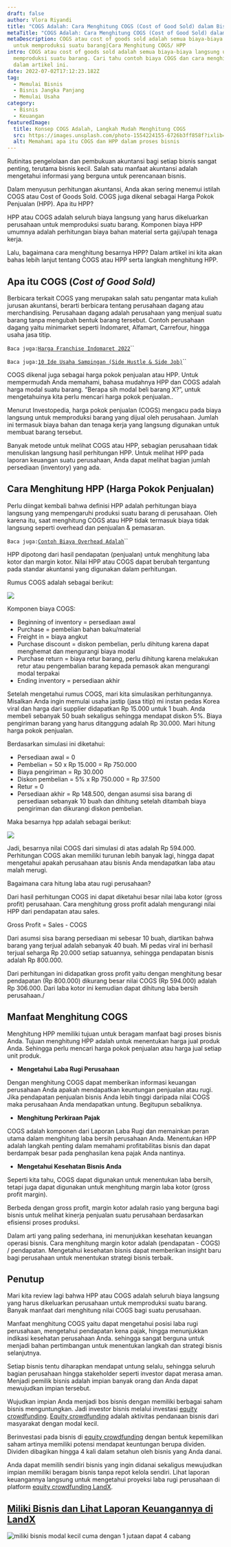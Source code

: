 ```yaml
---
draft: false
author: Vlora Riyandi
title: "COGS Adalah: Cara Menghitung COGS (Cost of Good Sold) dalam Bisnis"
metaTitle: "COGS Adalah: Cara Menghitung COGS (Cost of Good Sold) dalam Bisnis"
metaDescription: COGS atau cost of goods sold adalah semua biaya-biaya langsung
  untuk memproduksi suatu barang|Cara Menghitung COGS/ HPP
intro: COGS atau cost of goods sold adalah semua biaya-biaya langsung untuk
  memproduksi suatu barang. Cari tahu contoh biaya COGS dan cara menghitung COGS
  dalam artikel ini.
date: 2022-07-02T17:12:23.182Z
tag:
  - Memulai Bisnis
  - Bisnis Jangka Panjang
  - Memulai Usaha
category:
  - Bisnis
  - Keuangan
featuredImage:
  title: Konsep COGS Adalah, Langkah Mudah Menghitung COGS
  src: https://images.unsplash.com/photo-1554224155-6726b3ff858f?ixlib=rb-1.2.1&ixid=MnwxMjA3fDB8MHxwaG90by1wYWdlfHx8fGVufDB8fHx8&auto=format&fit=crop&w=1011&q=80
  alt: Memahami apa itu COGS dan HPP dalam proses bisnis
---
```

Rutinitas pengelolaan dan pembukuan akuntansi bagi setiap bisnis sangat penting, terutama bisnis kecil. Salah satu manfaat akuntansi adalah mengetahui informasi yang berguna untuk perencanaan bisnis.

Dalam menyusun perhitungan akuntansi, Anda akan sering menemui istilah COGS atau Cost of Goods Sold. COGS juga dikenal sebagai Harga Pokok Penjualan (HPP). Apa itu HPP? 

HPP atau COGS adalah seluruh biaya langsung yang harus dikeluarkan perusahaan untuk memproduksi suatu barang. Komponen biaya HPP umumnya adalah perhitungan biaya bahan material serta gaji/upah tenaga kerja.

Lalu, bagaimana cara menghitung besarnya HPP? Dalam artikel ini kita akan bahas lebih lanjut tentang COGS atau HPP serta langkah menghitung HPP.

## Apa itu COGS (*Cost of Good Sold)*

Berbicara terkait COGS yang merupakan salah satu pengantar mata kuliah jurusan akuntansi, berarti berbicara tentang perusahaan dagang atau merchandising. Perusahaan dagang adalah perusahaan yang menjual suatu barang tanpa mengubah bentuk barang tersebut. Contoh perusahaan dagang yaitu minimarket seperti Indomaret, Alfamart, Carrefour, hingga usaha jasa titip.

`Baca juga:`[`Harga Franchise Indomaret 2022`](https://landx.id/blog/cara-jadi-pemilik-bisnis-ritel-indomaret-harga-franchise-retail/?utm_source=Artikel&utm_medium=Blog&utm_campaign=Artikel&utm_id=artikelcogs)``

`Baca juga:`[`10 Ide Usaha Sampingan (Side Hustle & Side Job)`](https://landx.id/blog/mengenal-apa-itu-side-hustle-tren-pekerjaan-sampingan-milenial/?utm_source=Artikel&utm_medium=Blog&utm_campaign=Artikel&utm_id=artikelcogs)``

COGS dikenal juga sebagai harga pokok penjualan atau HPP. Untuk mempermudah Anda memahami, bahasa mudahnya HPP dan COGS adalah harga modal suatu barang. “Berapa sih modal beli barang X?”, untuk mengetahuinya kita perlu mencari harga pokok penjualan.. 

Menurut Investopedia, harga pokok penjualan (COGS) mengacu pada biaya langsung untuk memproduksi barang yang dijual oleh perusahaan. Jumlah ini termasuk biaya bahan dan tenaga kerja yang langsung digunakan untuk membuat barang tersebut.

Banyak metode untuk melihat COGS atau HPP, sebagian perusahaan tidak menuliskan langsung hasil perhitungan HPP. Untuk melihat HPP pada laporan keuangan suatu perusahaan, Anda dapat melihat bagian jumlah persediaan (inventory) yang ada. 

## Cara Menghitung HPP (Harga Pokok Penjualan)

Perlu diingat kembali bahwa definisi HPP adalah perhitungan biaya langsung yang mempengaruhi produksi suatu barang di perusahaan. Oleh karena itu, saat menghitung COGS atau HPP tidak termasuk biaya tidak langsung seperti overhead dan penjualan & pemasaran.

`Baca juga:`[`Contoh Biaya Overhead Adalah`](https://landx.id/blog/biaya-overhead-biaya-wajib-bagi-perusahaan-dan-cara-menghitungnya/?utm_source=Artikel&utm_medium=Blog&utm_campaign=Artikel&utm_id=artikelcogs)``

HPP dipotong dari hasil pendapatan (penjualan) untuk menghitung laba kotor dan margin kotor. Nilai HPP atau COGS dapat berubah tergantung pada standar akuntansi yang digunakan dalam perhitungan.

Rumus COGS adalah sebagai berikut:

<!--StartFragment-->

![](https://lh6.googleusercontent.com/ZjtVGw143wZnPVNpOSvnbfaqQnfkUGv0DJlc0emMXlIrJo7lxUoiNBtYcdZGwzZP8dTz8B5sHpr8Cpe7li6T4uxQMEyAKUUFJ7_jJEW-4hH2ObgBZvomPaZqTXJP95zLp38C4cVU4qgyg6-gzQ)

<!--EndFragment-->



Komponen biaya COGS:

* Beginning of inventory = persediaan awal
* Purchase = pembelian bahan baku/material
* Freight in = biaya angkut
* Purchase discount = diskon pembelian, perlu dihitung karena dapat menghemat dan mengurangi biaya modal
* Purchase return = biaya retur barang, perlu dihitung karena melakukan retur atau pengembalian barang kepada pemasok akan mengurangi modal terpakai
* Ending inventory = persediaan akhir

Setelah mengetahui rumus COGS, mari kita simulasikan perhitungannya. Misalkan Anda ingin memulai usaha jastip (jasa titip) mi instan pedas Korea viral dan harga dari supplier didapatkan Rp 15.000 untuk 1 buah. Anda membeli sebanyak 50 buah sekaligus sehingga mendapat diskon 5%. Biaya pengiriman barang yang harus ditanggung adalah Rp 30.000. Mari hitung harga pokok penjualan.

Berdasarkan simulasi ini diketahui:

* Persediaan awal = 0
* Pembelian = 50 x Rp 15.000 = Rp 750.000
* Biaya pengiriman = Rp 30.000
* Diskon pembelian = 5% x Rp 750.000 = Rp 37.500
* Retur = 0
* Persediaan akhir = Rp 148.500, dengan asumsi sisa barang di persediaan sebanyak 10 buah dan dihitung setelah ditambah biaya pengiriman dan dikurangi diskon pembelian.

Maka besarnya hpp adalah sebagai berikut:

<!--StartFragment-->

![](https://lh6.googleusercontent.com/yYIUeLHoEDmOy3PdMMowGD7woJnvV6Zz3ReeV7dThZqKdxDEYModdwXyw6etEnmxfONeOQmMwUT3TwjX7KHPG-osxWT8XYslfNoB22j4to4nzRgzDIHHFgcsSNZjyDdVFjsZEW__UsiObmutow)

<!--EndFragment-->

Jadi, besarnya nilai COGS dari simulasi di atas adalah Rp 594.000. Perhitungan COGS akan memiliki turunan lebih banyak lagi, hingga dapat mengetahui apakah perusahaan atau bisnis Anda mendapatkan laba atau malah merugi.

Bagaimana cara hitung laba atau rugi perusahaan?

Dari hasil perhitungan COGS ini dapat diketahui besar nilai laba kotor (gross profit) perusahaan. Cara menghitung gross profit adalah mengurangi nilai HPP dari pendapatan atau sales.

Gross Profit = Sales - COGS

Dari asumsi sisa barang persediaan mi sebesar 10 buah, diartikan bahwa barang yang terjual adalah sebanyak 40 buah. Mi pedas viral ini berhasil terjual seharga Rp 20.000 setiap satuannya, sehingga pendapatan bisnis adalah Rp 800.000.

Dari perhitungan ini didapatkan gross profit yaitu dengan menghitung besar pendapatan (Rp 800.000) dikurang besar nilai COGS (Rp 594.000) adalah Rp 306.000. Dari laba kotor ini kemudian dapat dihitung laba bersih perusahaan./

## Manfaat Menghitung COGS

Menghitung HPP memiliki tujuan untuk beragam manfaat bagi proses bisnis Anda. Tujuan menghitung HPP adalah untuk menentukan harga jual produk Anda. Sehingga perlu mencari harga pokok penjualan atau harga jual setiap unit produk. 

* **Mengetahui Laba Rugi Perusahaan**

Dengan menghitung COGS dapat memberikan informasi keuangan perusahaan Anda apakah mendapatkan keuntungan penjualan atau rugi. Jika pendapatan penjualan bisnis Anda lebih tinggi daripada nilai COGS maka perusahaan Anda mendapatkan untung. Begitupun sebaliknya.

* **Menghitung Perkiraan Pajak**

COGS adalah komponen dari Laporan Laba Rugi dan memainkan peran utama dalam menghitung laba bersih perusahaan Anda. Menentukan HPP adalah langkah penting dalam memahami profitabilitas bisnis dan dapat berdampak besar pada penghasilan kena pajak Anda nantinya.

* **Mengetahui Kesehatan Bisnis Anda**

Seperti kita tahu, COGS dapat digunakan untuk menentukan laba bersih, tetapi juga dapat digunakan untuk menghitung margin laba kotor (gross profit margin). 

Berbeda dengan gross profit, margin kotor adalah rasio yang berguna bagi bisnis untuk melihat kinerja penjualan suatu perusahaan berdasarkan efisiensi proses produksi. 

Dalam arti yang paling sederhana, ini menunjukkan kesehatan keuangan operasi bisnis. Cara menghitung margin kotor adalah (pendapatan - COGS) / pendapatan. Mengetahui kesehatan bisnis dapat memberikan insight baru bagi perusahaan untuk menentukan strategi bisnis terbaik.

## Penutup

Mari kita review lagi bahwa HPP atau COGS adalah seluruh biaya langsung yang harus dikeluarkan perusahaan untuk memproduksi suatu barang. Banyak manfaat dari menghitung nilai COGS bagi suatu perusahaan.

Manfaat menghitung COGS yaitu dapat mengetahui posisi laba rugi perusahaan, mengetahui pendapatan kena pajak, hingga menunjukkan indikasi kesehatan perusahaan Anda. sehingga sangat berguna untuk menjadi bahan pertimbangan untuk menentukan langkah dan strategi bisnis selanjutnya.

Setiap bisnis tentu diharapkan mendapat untung selalu, sehingga seluruh bagian perusahaan hingga stakeholder seperti investor dapat merasa aman. Menjadi pemilik bisnis adalah impian banyak orang dan Anda dapat mewujudkan impian tersebut.

Wujudkan impian Anda menjadi bos bisnis dengan memiliki berbagai saham bisnis menguntungkan. Jadi investor bisnis melalui investasi [equity crowdfunding](https://landx.id/?utm_source=Blog&utm_medium=organic+keyword&utm_campaign=blog&utm_id=Blog). [Equity crowdfunding](https://landx.id/?utm_source=Blog&utm_medium=organic+keyword&utm_campaign=blog&utm_id=Blog) adalah aktivitas pendanaan bisnis dari masyarakat dengan modal kecil. 

Berinvestasi pada bisnis di [equity crowdfunding](https://landx.id/?utm_source=Blog&utm_medium=organic+keyword&utm_campaign=blog&utm_id=Blog) dengan bentuk kepemilikan saham artinya memiliki potensi mendapat keuntungan berupa dividen. Dividen dibagikan hingga 4 kali dalam setahun oleh bisnis yang Anda danai.

Anda dapat memilih sendiri bisnis yang ingin didanai sekaligus mewujudkan impian memiliki beragam bisnis tanpa repot kelola sendiri. Lihat laporan keuangannya langsung untuk mengetahui proyeksi laba rugi perusahaan di platform [equity crowdfunding LandX](https://landx.id/?utm_source=Blog&utm_medium=organic+keyword&utm_campaign=blog&utm_id=Blog).

## **[Miliki Bisnis dan Lihat Laporan Keuangannya di LandX](https://landx.id/?utm_source=Blog&utm_medium=organic+keyword&utm_campaign=blog&utm_id=Blog)**

<!--StartFragment-->

![miliki bisnis modal kecil cuma dengan 1 jutaan dapat 4 cabang ](https://accountgram-production.sfo2.cdn.digitaloceanspaces.com/landx_ghost/2021/11/jadi-owner-bisnis-hanya-1-jutaan-dengan-cuan-yang-sangat-menjanjikan.png)

<!--EndFragment-->